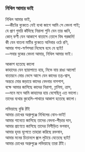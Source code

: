 ### নিখিল আমার ভাই
নিখিল আমার ভাই,  
—কীটের বুকেতে যেই ব্যথা জাগে আমি সে বেদনা পাই;  
যে প্রাণ গুমরি কাঁদিছে নিরালা শুনি যেন তার ধ্বনি,  
কোন্‌ ফণী যেন আকাশে বাতাসে তোলে বিষ গরজনি!  
কী যেন যাতনা মাটির বুকেতে অনিবার ওঠে রণি,  
আমার শস্য-স্বর্ণপসরা নিমেষে হযে যে ছাই!  
—সবার বুকের বেদনা আমার, নিখিল আমার ভাই।  

আকাশ হতেছে কালো  
কাহাদের যেন ছায়াপাতে হায়, নিভে যায় রাঙা আলো!  
বাতায়নে মোর ভেসে আসে যেন কাদের তপ্ত-শ্বাস,  
অন্তরে মোর জড়ায়ে কাদের বেদনার নাগপাশ,  
বক্ষে আমার জাগিছে কাদের নিরাশা, গ্লানিমা, ত্রাস,  
—মনে মনে আমি কাহাদের হায় বেসেছিনু এত ভালো।  
তাদের ব্যথার কুহেলি-পাথারে আকাশ হতেছে কালো।  

লভিয়াছে বুঝি ঠাঁই  
আমার চোখের অশ্রুপুঞ্জে নিখিলের বোন-ভাই!  
আমার গানেতে জাগিছে তাদের বেদনা-পীড়ার দান,  
আমার প্রাণেতে জাগিছে তাদের নিপীড়িত ভগবান,  
আমার হৃদয় যূপেতে তাহারা করিছে রক্তস্নান,  
আমার মনের চিতানলে জ্বলে লুটায়ে যেতেছে ছাই!  
আমার চোখের অশ্রুপুঞ্জে লভিয়াছে তারা ঠাঁই।  